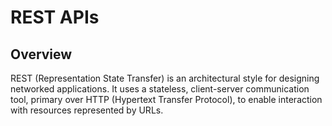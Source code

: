 # REST APIs

## Overview
REST (Representation State Transfer) is an architectural style for designing networked applications.
It uses a stateless, client-server communication tool, primary over HTTP (Hypertext Transfer Protocol), to enable interaction with resources represented by URLs.
